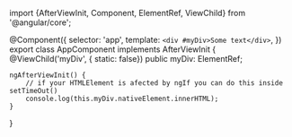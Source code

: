 
import {AfterViewInit, Component, ElementRef, ViewChild} from '@angular/core';

@Component({
    selector: 'app',
    template: `
        <div #myDiv>Some text</div>
    `,
})
export class AppComponent implements AfterViewInit {
    @ViewChild('myDiv', { static: false}) public myDiv: ElementRef;

    ngAfterViewInit() {
        // if your HTMLElement is afected by ngIf you can do this inside setTimeOut()
        console.log(this.myDiv.nativeElement.innerHTML);
    }
}
